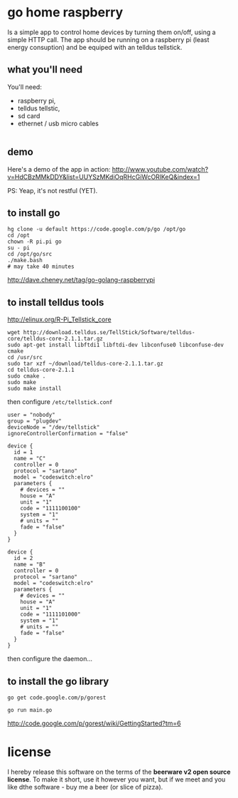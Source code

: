 go home raspberry
=================
Is a simple app to control home devices by turning them on/off, using a simple HTTP call.
The app should be running on a raspberry pi (least energy consuption) and be equiped with an telldus tellstick.

what you'll need
----------------
You'll need:

* raspberry pi, 
* telldus tellstic,
* sd card
* ethernet / usb micro cables

<img src=""/>

demo
----
Here's a demo of the app in action: http://www.youtube.com/watch?v=HdCBzMMkDDY&list=UUYSzMKdiOqRHcGiWcORlKeQ&index=1

PS: Yeap, it's not restful (YET).   

to install go
-------------

    hg clone -u default https://code.google.com/p/go /opt/go
    cd /opt
    chown -R pi.pi go
    su - pi 
    cd /opt/go/src
    ./make.bash
    # may take 40 minutes

http://dave.cheney.net/tag/go-golang-raspberrypi

to install telldus tools
------------------------

http://elinux.org/R-Pi_Tellstick_core

    wget http://download.telldus.se/TellStick/Software/telldus-core/telldus-core-2.1.1.tar.gz
    sudo apt-get install libftdi1 libftdi-dev libconfuse0 libconfuse-dev cmake
    cd /usr/src
    sudo tar xzf ~/download/telldus-core-2.1.1.tar.gz
    cd telldus-core-2.1.1
    sudo cmake .
    sudo make
    sudo make install

then configure `/etc/tellstick.conf`

    user = "nobody"
    group = "plugdev"
    deviceNode = "/dev/tellstick"
    ignoreControllerConfirmation = "false"
    
    device {
      id = 1
      name = "C"
      controller = 0
      protocol = "sartano"
      model = "codeswitch:elro"
      parameters {
        # devices = ""
        house = "A"
        unit = "1"
        code = "1111100100"
        system = "1"
        # units = ""
        fade = "false"
      }
    }
    
    device {
      id = 2
      name = "B"
      controller = 0
      protocol = "sartano"
      model = "codeswitch:elro"
      parameters {
        # devices = ""
        house = "A"
        unit = "1"
        code = "1111101000"
        system = "1"
        # units = ""
        fade = "false"
      }
    }

then configure the daemon...

to install the go library
-------------------------

    go get code.google.com/p/gorest
    
    go run main.go

http://code.google.com/p/gorest/wiki/GettingStarted?tm=6


license
=======

I hereby release this software on the terms of the **beerware v2 open source license**.
To make it short, use it however you want, but if we meet and you like dthe software - buy me a beer (or slice of pizza).
